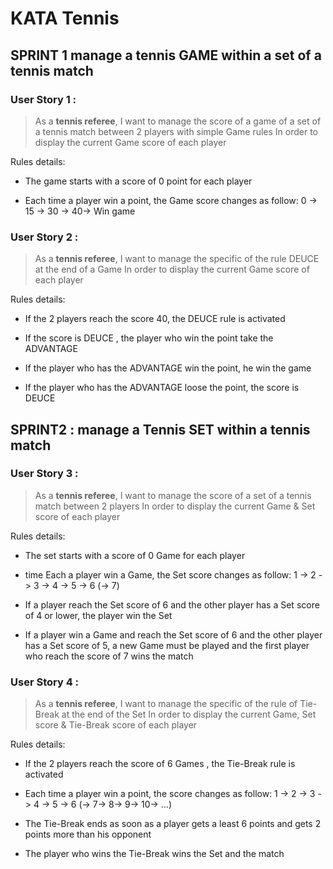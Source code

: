 # KATA Tennis
 

## SPRINT 1 manage a tennis GAME within a set of a tennis match

### User Story 1 :

> As a **tennis referee**,
> I want to manage the score of a game of a set of a tennis match between 2 players with simple Game rules
> In order to display the current Game score of each player

Rules details:

* The game starts with a score of 0 point for each player

* Each time a player win a point, the Game score changes as follow: 0 -> 15 -> 30 -> 40-> Win game

### User Story 2 :

> As a **tennis referee**,
> I want to manage the specific of the rule DEUCE at the end of a Game
> In order to display the current Game score of each player

Rules details:

* If the 2 players reach the score 40, the DEUCE rule is activated

* If the score is DEUCE , the player who win the point take the ADVANTAGE

* If the player who has the ADVANTAGE win the point, he win the game

* If the player who has the ADVANTAGE loose the point, the score is DEUCE

 

 

## SPRINT2 : manage a Tennis SET within a tennis match

### User Story 3 :

> As a **tennis referee**,
> I want to manage the score of a set of a tennis match between 2 players
> In order to display the current Game & Set score of each player

 
Rules details:

* The set starts with a score of 0 Game for each player

* time Each a player win a Game, the Set score changes as follow: 1 -> 2 -> 3 -> 4 -> 5 -> 6 (-> 7)

* If a player reach the Set score of 6 and the other player has a Set score of 4 or lower, the player win the Set

* If a player win a Game and reach the Set score of 6 and the other player has a Set score of 5, a new Game must be played and the first player who reach the score of 7 wins the match

### User Story 4 :

> As a **tennis referee**,
> I want to manage the specific of the rule of Tie-Break at the end of the Set
> In order to display the current Game, Set score & Tie-Break score of each player

 
Rules details:

* If the 2 players reach the score of 6 Games , the Tie-Break rule is activated

* Each time a player win a point, the score changes as follow: 1 -> 2 -> 3 -> 4 -> 5 -> 6 (-> 7-> 8-> 9-> 10-> …)

* The Tie-Break ends as soon as a player gets a least 6 points and gets 2 points more than his opponent

* The player who wins the Tie-Break wins the Set and the match
